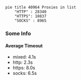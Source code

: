 
```mermaid
pie title 40964 Proxies in list
    "HTTP" : 28340
    "HTTPS": 10837
    "SOCKS" : 8965
```

### Some Info
#### Average Timeout

- mixed: 4.1s
- http: 2.3s
- https: 8.0s
- socks: 6.5s